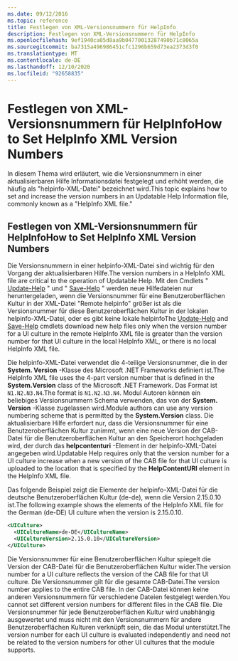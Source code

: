 ```yaml
---
ms.date: 09/12/2016
ms.topic: reference
title: Festlegen von XML-Versionsnummern für HelpInfo
description: Festlegen von XML-Versionsnummern für HelpInfo
ms.openlocfilehash: 9ef1940ca05d8aa9b04770013287490b71c8065a
ms.sourcegitcommit: ba7315a496986451cfc1296b659d73ea2373d3f0
ms.translationtype: MT
ms.contentlocale: de-DE
ms.lasthandoff: 12/10/2020
ms.locfileid: "92658835"
---
```

# <a name="how-to-set-helpinfo-xml-version-numbers"></a><span data-ttu-id="e5cd4-103">Festlegen von XML-Versionsnummern für HelpInfo</span><span class="sxs-lookup"><span data-stu-id="e5cd4-103">How to Set HelpInfo XML Version Numbers</span></span>

<span data-ttu-id="e5cd4-104">In diesem Thema wird erläutert, wie die Versionsnummern in einer aktualisierbaren Hilfe Informationsdatei festgelegt und erhöht werden, die häufig als "helpinfo-XML-Datei" bezeichnet wird.</span><span class="sxs-lookup"><span data-stu-id="e5cd4-104">This topic explains how to set and increase the version numbers in an Updatable Help Information file, commonly known as a "HelpInfo XML file."</span></span>

## <a name="how-to-set-helpinfo-xml-version-numbers"></a><span data-ttu-id="e5cd4-105">Festlegen von XML-Versionsnummern für HelpInfo</span><span class="sxs-lookup"><span data-stu-id="e5cd4-105">How to Set HelpInfo XML Version Numbers</span></span>

<span data-ttu-id="e5cd4-106">Die Versionsnummern in einer helpinfo-XML-Datei sind wichtig für den Vorgang der aktualisierbaren Hilfe.</span><span class="sxs-lookup"><span data-stu-id="e5cd4-106">The version numbers in a HelpInfo XML file are critical to the operation of Updatable Help.</span></span> <span data-ttu-id="e5cd4-107">Mit den Cmdlets " [Update-Help](/powershell/module/Microsoft.PowerShell.Core/Update-Help) " und " [Save-Help](/powershell/module/Microsoft.PowerShell.Core/Save-Help) " werden neue Hilfedateien nur heruntergeladen, wenn die Versionsnummer für eine Benutzeroberflächen Kultur in der XML-Datei "Remote helpinfo" größer ist als die Versionsnummer für diese Benutzeroberflächen Kultur in der lokalen helpinfo-XML-Datei, oder es gibt keine lokale helpinfo</span><span class="sxs-lookup"><span data-stu-id="e5cd4-107">The [Update-Help](/powershell/module/Microsoft.PowerShell.Core/Update-Help) and [Save-Help](/powershell/module/Microsoft.PowerShell.Core/Save-Help) cmdlets download new help files only when the version number for a UI culture in the remote HelpInfo XML file is greater than the version number for that UI culture in the local HelpInfo XML, or there is no local HelpInfo XML file.</span></span>

<span data-ttu-id="e5cd4-108">Die helpinfo-XML-Datei verwendet die 4-teilige Versionsnummer, die in der **System. Version** -Klasse des Microsoft .NET Frameworks definiert ist.</span><span class="sxs-lookup"><span data-stu-id="e5cd4-108">The HelpInfo XML file uses the 4-part version number that is defined in the **System.Version** class of the Microsoft .NET Framework.</span></span> <span data-ttu-id="e5cd4-109">Das Format ist `N1.N2.N3.N4`.</span><span class="sxs-lookup"><span data-stu-id="e5cd4-109">The format is `N1.N2.N3.N4`.</span></span> <span data-ttu-id="e5cd4-110">Modul Autoren können ein beliebiges Versionsnummern Schema verwenden, das von der **System. Version** -Klasse zugelassen wird.</span><span class="sxs-lookup"><span data-stu-id="e5cd4-110">Module authors can use any version numbering scheme that is permitted by the **System.Version** class.</span></span> <span data-ttu-id="e5cd4-111">Die aktualisierbare Hilfe erfordert nur, dass die Versionsnummer für eine Benutzeroberflächen Kultur zunimmt, wenn eine neue Version der CAB-Datei für die Benutzeroberflächen Kultur an den Speicherort hochgeladen wird, der durch das **helpcontenturi** -Element in der helpinfo-XML-Datei angegeben wird.</span><span class="sxs-lookup"><span data-stu-id="e5cd4-111">Updatable Help requires only that the version number for a UI culture increase when a new version of the CAB file for that UI culture is uploaded to the location that is specified by the **HelpContentURI** element in the HelpInfo XML file.</span></span>

<span data-ttu-id="e5cd4-112">Das folgende Beispiel zeigt die Elemente der helpinfo-XML-Datei für die deutsche Benutzeroberflächen Kultur (de-de), wenn die Version 2.15.0.10 ist.</span><span class="sxs-lookup"><span data-stu-id="e5cd4-112">The following example shows the elements of the HelpInfo XML file for the German (de-DE) UI culture when the version is 2.15.0.10.</span></span>

```xml
<UICulture>
  <UICultureName>de-DE</UICultureName>
  <UICultureVersion>2.15.0.10</UICultureVersion>
</UICulture>
```

<span data-ttu-id="e5cd4-113">Die Versionsnummer für eine Benutzeroberflächen Kultur spiegelt die Version der CAB-Datei für die Benutzeroberflächen Kultur wider.</span><span class="sxs-lookup"><span data-stu-id="e5cd4-113">The version number for a UI culture reflects the version of the CAB file for that UI culture.</span></span> <span data-ttu-id="e5cd4-114">Die Versionsnummer gilt für die gesamte CAB-Datei.</span><span class="sxs-lookup"><span data-stu-id="e5cd4-114">The version number applies to the entire CAB file.</span></span> <span data-ttu-id="e5cd4-115">In der CAB-Datei können keine anderen Versionsnummern für verschiedene Dateien festgelegt werden.</span><span class="sxs-lookup"><span data-stu-id="e5cd4-115">You cannot set different version numbers for different files in the CAB file.</span></span> <span data-ttu-id="e5cd4-116">Die Versionsnummer für jede Benutzeroberflächen Kultur wird unabhängig ausgewertet und muss nicht mit den Versionsnummern für andere Benutzeroberflächen Kulturen verknüpft sein, die das Modul unterstützt.</span><span class="sxs-lookup"><span data-stu-id="e5cd4-116">The version number for each UI culture is evaluated independently and need not be related to the version numbers for other UI cultures that the module supports.</span></span>
